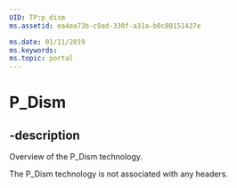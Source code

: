 ```yaml
---
UID: TP:p_dism
ms.assetid: ea4ea73b-c9ad-330f-a31a-b0c80151437e

ms.date: 01/11/2019
ms.keywords: 
ms.topic: portal
---
```


# P_Dism

## -description

Overview of the P_Dism technology.

The P_Dism technology is not associated with any headers.


